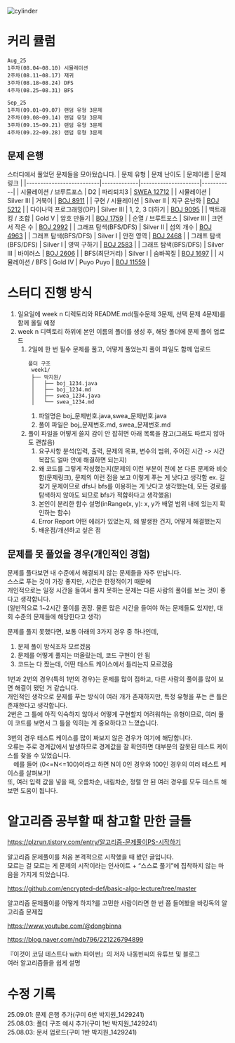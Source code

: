 ![cylinder](https://capsule-render.vercel.app/api?type=cylinder&color=auto&text=Java%20Algorithm%20Study&fontAlignY=45&fontSize=40&height=150&animation=fadeIn&desc=SSAFY%2014th&descAlignY=70)

# 커리 큘럼
```
Aug_25 
1주차(08.04~08.10) 시뮬레이션
2주차(08.11~08.17) 재귀
3주차(08.18~08.24) DFS
4주차(08.25~08.31) BFS

Sep_25 
1주차(09.01~09.07) 랜덤 유형 3문제
2주차(09.08~09.14) 랜덤 유형 3문제
3주차(09.15~09.21) 랜덤 유형 3문제
4주차(09.22~09.28) 랜덤 유형 3문제
```
## 문제 은행

스터디에서 풀었던 문제들을 모아뒀습니다.
| 문제 유형                 | 문제 난이도 | 문제이름            | 문제 링크 |
|--------------------------|-------------|---------------------|-----------|
| 시뮬레이션 / 브루트포스  | D2           | 파리퇴치3           | [SWEA 12712](https://swexpertacademy.com/main/code/userProblem/userProblemDetail.do?contestProbId=AXuARWAqDkQDFARa) |
| 시뮬레이션               | Silver III | 거북이              | [BOJ 8911](https://www.acmicpc.net/problem/8911) |
| 구현 / 시뮬레이션        | Silver II  | 지구 온난화         | [BOJ 5212](https://www.acmicpc.net/problem/5212) |
| 다이나믹 프로그래밍(DP)  | Silver III | 1, 2, 3 더하기      | [BOJ 9095](https://www.acmicpc.net/problem/9095) |
| 백트래킹 / 조합          | Gold V | 암호 만들기         | [BOJ 1759](https://www.acmicpc.net/problem/1759) |
| 순열 / 브루트포스        | Silver III | 크면서 작은 수      | [BOJ 2992](https://www.acmicpc.net/problem/2992) |
| 그래프 탐색(BFS/DFS)     | Silver II | 섬의 개수           | [BOJ 4963](https://www.acmicpc.net/problem/4963) |
| 그래프 탐색(BFS/DFS)     | Silver I | 안전 영역           | [BOJ 2468](https://www.acmicpc.net/problem/2468) |
| 그래프 탐색(BFS/DFS)     | Silver I | 영역 구하기         | [BOJ 2583](https://www.acmicpc.net/problem/2583) |
| 그래프 탐색(BFS/DFS)     | Silver III | 바이러스            | [BOJ 2606](https://www.acmicpc.net/problem/2606) |
| BFS(최단거리)            | Silver I | 숨바꼭질            | [BOJ 1697](https://www.acmicpc.net/problem/1697) |
| 시뮬레이션 / BFS         | Gold IV | Puyo Puyo           | [BOJ 11559](https://www.acmicpc.net/problem/11559) |



# 스터디 진행 방식
1. 일요일에 week n 디렉토리와 README.md(필수문제 3문제, 선택 문제 4문제)를 함께 올릴 예정
2. week n 디렉토리 하위에 본인 이름의 폴더를 생성 후, 해당 폴더에 문제 풀이 업로드
    1. 2일에 한 번 필수 문제를 풀고, 어떻게 풀었는지 풀이 파일도 함께 업로드
       ```
       폴더 구조
        week1/
        ├── 박지원/
        │   ├── boj_1234.java
        │   ├── boj_1234.md
        │   ├── swea_1234.java
        │   └── swea_1234.md
       ```
        1. 파일명은 boj_문제번호.java,swea_문제번호.java
        2. 풀이 파일은 boj_문제번호.md, swea_문제번호.md
    3. 풀이 파일을 어떻게 쓸지 감이 안 잡히면 아래 목록을 참고(그래도 따르지 않아도 괜찮음)
        1. 요구사항 분석(입력, 출력, 문제의 목표, 변수의 범위, 주어진 시간 -> 시간 복잡도 얼마 안에 해결하면 되는지)
        2. 왜 코드를 그렇게 작성했는지(문제의 이런 부분이 전에 본 다른 문제와 비슷함(문제링크), 문제의 이런 점을 보고 이렇게 푸는 게 낫다고 생각함 ex. 길찾기 문제이므로 dfs나 bfs를 이용하는 게 낫다고 생각했는데, 모든 경로를 탐색하지 않아도 되므로 bfs가 적합하다고 생각했음)
        3. 본인이 분리한 함수 설명(inRange(x, y): x, y가 배열 범위 내에 있는지 확인하는 함수)
        4. Error Report 어떤 에러가 있었는지, 왜 발생한 건지, 어떻게 해결했는지
        5. 배운점/개선하고 싶은 점

## 문제를 못 풀었을 경우(개인적인 경험)
문제를 풀다보면 내 수준에서 해결되지 않는 문제들을 자주 만납니다.\
스스로 푸는 것이 가장 좋지만, 시간은 한정적이기 때문에\
개인적으로는 일정 시간을 들여서 풀지 못하는 문제는 다른 사람의 풀이를 보는 것이 좋다고 생각합니다.\
(일반적으로 1~2시간 풀이를 권장. 물론 많은 시간을 들여야 하는 문제들도 있지만, 대회 수준의 문제들에 해당한다고 생각)

문제를 풀지 못했다면, 보통 아래의 3가지 경우 중 하나인데,
1. 문제 풀이 방식조차 모르겠음
2. 문제를 어떻게 풀지는 떠올랐는데, 코드 구현이 안 됨
3. 코드는 다 짰는데, 어떤 테스트 케이스에서 틀리는지 모르겠음

1번과 2번의 경우(특히 1번의 경우)는 문제를 많이 접하고, 다른 사람의 풀이를 많이 보면 해결이 됐던 거 같습니다.\
개인적인 생각으로 문제를 푸는 방식이 여러 개가 존재하지만, 특정 유형을 푸는 큰 틀은 존재한다고 생각합니다.\
2번은 그 틀에 아직 익숙하지 않아서 어떻게 구현할지 어려워하는 유형이므로, 여러 풀이 코드를 보면서 그 틀을 익히는 게 중요하다고 느꼈습니다.

3번의 경우 테스트 케이스를 많이 짜보지 않은 경우가 여기에 해당합니다.\
오류는 주로 경계값에서 발생하므로 경계값을 잘 확인하면 대부분의 잘못된 테스트 케이스를 찾을 수 있었습니다.\
&emsp;예를 들어 (0<=N<=100)이라고 하면 N이 0인 경우와 100인 경우의 여러 테스트 케이스를 살펴보기!\
또, 여러 입력 값을 넣을 때, 오름차순, 내림차순, 정렬 안 된 여러 경우를 모두 테스트 해보면 도움이 됩니다.



# 알고리즘 공부할 때 참고할 만한 글들
https://plzrun.tistory.com/entry/알고리즘-문제풀이PS-시작하기

알고리즘 문제풀이를 처음 본격적으로 시작했을 때 봤던 글입니다.\
모르는 걸 모르는 게 문제의 시작이라는 인사이트 + “스스로 풀기”에 집착하지 않는 마음을 가지게 되었습니다.

https://github.com/encrypted-def/basic-algo-lecture/tree/master

알고리즘 문제풀이를 어떻게 하지?를 고민한 사람이라면 한 번 쯤 들어봤을 바킹독의 알고리즘 문제집

https://www.youtube.com/@dongbinna

https://blog.naver.com/ndb796/221226794899

『이것이 코딩 테스트다 with 파이썬』의 저자 나동빈씨의 유튜브 및 블로그\
여러 알고리즘들을 쉽게 설명

# 수정 기록
25.09.01: 문제 은행 추가(구미 6반 박지원_1429241)\
25.08.03: 폴더 구조 예시 추가(구미 1반 박지원_1429241)\
25.08.03: 문서 업로드(구미 1반 박지원_1429241)
